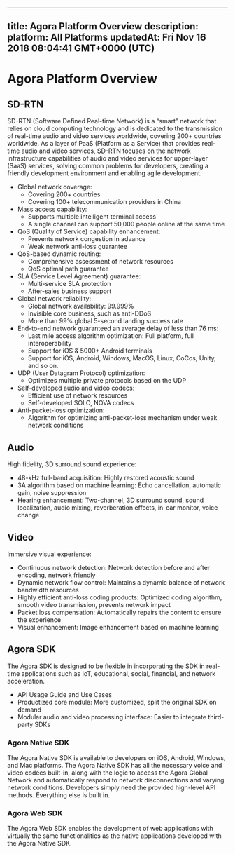 
---
title: Agora Platform Overview
description: 
platform: All Platforms
updatedAt: Fri Nov 16 2018 08:04:41 GMT+0000 (UTC)
---
# Agora Platform Overview
## SD-RTN



SD-RTN \(Software Defined Real-time Network\) is a “smart” network that relies on cloud computing technology and is dedicated to the transmission of real-time audio and video services worldwide, covering 200+ countries worldwide. As a layer of PaaS \(Platform as a Service\) that provides real-time audio and video services, SD-RTN focuses on the network infrastructure capabilities of audio and video services for upper-layer \(SaaS\) services, solving common problems for developers, creating a friendly development environment and enabling agile development.

-   Global network coverage:
    -   Covering 200+ countries
    -   Covering 100+ telecommunication providers in China
-   Mass access capability:
    -   Supports multiple intelligent terminal access
    -   A single channel can support 50,000 people online at the same time
-   QoS (Quality of Service) capability enhancement:
    -   Prevents network congestion in advance
    -   Weak network anti-loss guarantee
-   QoS-based dynamic routing:
    -   Comprehensive assessment of network resources
    -   QoS optimal path guarantee
-   SLA (Service Level Agreement) guarantee:
    -   Multi-service SLA protection
    -   After-sales business support
-   Global network reliability:
    -   Global network availability: 99.999%
    -   Invisible core business, such as anti-DDoS
    -   More than 99% global 5-second landing success rate
-   End-to-end network guaranteed an average delay of less than 76 ms:
    -   Last mile access algorithm optimization: Full platform, full interoperability
    -   Support for iOS & 5000+ Android terminals
    -   Support for iOS, Android, Windows, MacOS, Linux, CoCos, Unity, and so on.
-   UDP (User Datagram Protocol) optimization:
    -   Optimizes multiple private protocols based on the UDP
-   Self-developed audio and video codecs:
    -   Efficient use of network resources
    -   Self-developed SOLO, NOVA codecs
-   Anti-packet-loss optimization:
    -   Algorithm for optimizing anti-packet-loss mechanism under weak network conditions


## Audio

High fidelity, 3D surround sound experience:
-   48-kHz full-band acquisition: Highly restored acoustic sound
-   3A algorithm based on machine learning: Echo cancellation, automatic gain, noise suppression
-   Hearing enhancement: Two-channel, 3D surround sound, sound localization, audio mixing, reverberation effects, in-ear monitor, voice change


## Video

Immersive visual experience:
-   Continuous network detection: Network detection before and after encoding, network friendly
-   Dynamic network flow control: Maintains a dynamic balance of network bandwidth resources
-   Highly efficient anti-loss coding products: Optimized coding algorithm, smooth video transmission, prevents network impact
-  Packet loss compensation: Automatically repairs the content to ensure the experience
-   Visual enhancement: Image enhancement based on machine learning


## Agora SDK

The Agora SDK is designed to be flexible in incorporating the SDK in real-time applications such as IoT, educational, social, financial, and network acceleration.

-   API Usage Guide and Use Cases
-   Productized core module: More customized, split the original SDK on demand
-   Modular audio and video processing interface: Easier to integrate third-party SDKs


### Agora Native SDK

The Agora Native SDK is available to developers on iOS, Android, Windows, and Mac platforms. The Agora Native SDK has all the necessary voice and video codecs built-in, along with the logic to access the Agora Global Network and automatically respond to network disconnections and varying network conditions. Developers simply need the provided high-level API methods. Everything else is built in.

### Agora Web SDK

The Agora Web SDK enables the development of web applications with virtually the same functionalities as the native applications developed with the Agora Native SDK.



